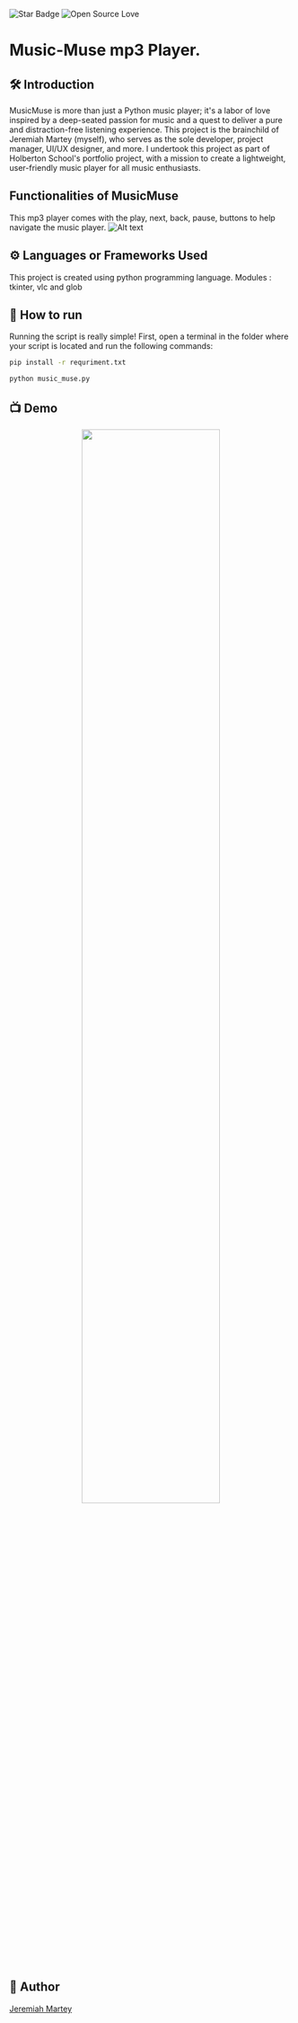 <!--Please do not remove this part-->
![Star Badge](https://img.shields.io/static/v1?label=%F0%9F%8C%9F&message=If%20Useful&style=style=flat&color=BC4E99)
![Open Source Love](https://badges.frapsoft.com/os/v1/open-source.svg?v=103)

# Music-Muse mp3 Player.


## 🛠️  Introduction 
MusicMuse is more than just a Python music player; it's a labor of love inspired by a deep-seated passion for music and a quest to deliver a pure and distraction-free listening experience. This project is the brainchild of Jeremiah Martey (myself), who serves as the sole developer, project manager, UI/UX designer, and more. I undertook this project as part of Holberton School's portfolio project, with a mission to create a lightweight, user-friendly music player for all music enthusiasts.

## Functionalities of MusicMuse
This mp3 player comes with the play, next, back, pause, buttons to help navigate the music player.
![Alt text](<C:\Users\hp\OneDrive\Pictures\Saved Pictures/MM-2 with music selected.PNG>)



## ⚙️ Languages or Frameworks Used
This project is created using python programming language.
Modules : tkinter, vlc and glob

## 🌟 How to run
Running the script is really simple! First, open a terminal in the folder where your script is located and run the following commands:

```sh
pip install -r requriment.txt
```

```sh
python music_muse.py
```


## 📺 Demo
<p align="center">
<img src="https://github.com/KofiFloki/Music-Player-In-Python/blob/main/images/Screenshot%20from%202022-10-02%2011-19-40.png" width=70% height=70%>

## 🤖 Author
[Jeremiah Martey](https://github.com/KofiFloki)

